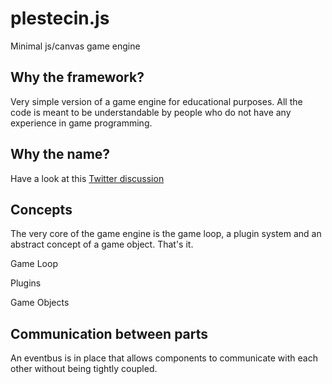 plestecin.js
============

Minimal js/canvas game engine

Why the framework?
------------------

Very simple version of a game engine for educational purposes. All the code is meant to be understandable by
people who do not have any experience in game programming.

Why the name?
-------------

Have a look at this [Twitter discussion](https://twitter.com/BjoernKaiser/status/481437566550695936)

Concepts
--------

The very core of the game engine is the game loop, a plugin system and an abstract concept of a game object. That's it.
 
Game Loop

Plugins

Game Objects

Communication between parts
---------------------------

An eventbus is in place that allows components to communicate with each other without being tightly coupled.

